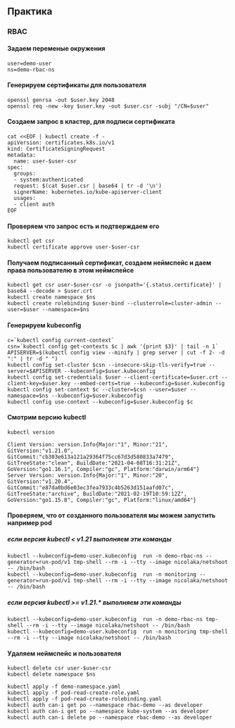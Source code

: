 ## Практика  
### RBAC  

#### Задаем переменые окружения  
```  
user=demo-user  
ns=demo-rbac-ns  
```

#### Генерируем сертификаты для пользователя  
```
openssl genrsa -out $user.key 2048
openssl req -new -key $user.key -out $user.csr -subj "/CN=$user"
```

#### Создаем запрос в кластер, для подписи сертификата  
```
cat <<EOF | kubectl create -f -
apiVersion: certificates.k8s.io/v1
kind: CertificateSigningRequest
metadata:
  name: user-$user-csr
spec:
  groups:
  - system:authenticated
  request: $(cat $user.csr | base64 | tr -d '\n')
  signerName: kubernetes.io/kube-apiserver-client  
  usages:
  - client auth
EOF
```

#### Проверяем что запрос есть и подтверждаем его  
```
kubectl get csr  
kubectl certificate approve user-$user-csr  
```

#### Получаем подписанный сертификат, создаем неймспейс и даем права пользователю в этом неймспейсе  
```
kubectl get csr user-$user-csr -o jsonpath='{.status.certificate}' | base64 --decode > $user.crt  
kubectl create namespace $ns  
kubectl create rolebinding $user-bind --clusterrole=cluster-admin --user=$user --namespace=$ns  
```

#### Генерируем kubeconfig  
```
c=`kubectl config current-context`
csn=`kubectl config get-contexts $c | awk '{print $3}' | tail -n 1`  
APISERVER=$(kubectl config view --minify | grep server | cut -f 2- -d ":" | tr -d " ")  
kubectl config set-cluster $csn --insecure-skip-tls-verify=true --server=$APISERVER --kubeconfig=$user.kubeconfig  
kubectl config set-credentials $user --client-certificate=$user.crt --client-key=$user.key --embed-certs=true --kubeconfig=$user.kubeconfig  
kubectl config set-context $c --cluster=$csn --user=$user --namespace=$ns --kubeconfig=$user.kubeconfig  
kubectl config use-context --kubeconfig=$user.kubeconfig $c  
```
#### Смотрим версию kubectl  
```
kubectl version

Client Version: version.Info{Major:"1", Minor:"21", GitVersion:"v1.21.0", GitCommit:"cb303e613a121a29364f75cc67d3d580833a7479", GitTreeState:"clean", BuildDate:"2021-04-08T16:31:21Z", GoVersion:"go1.16.1", Compiler:"gc", Platform:"darwin/arm64"}
Server Version: version.Info{Major:"1", Minor:"20", GitVersion:"v1.20.4", GitCommit:"e87da0bd6e03ec3fea7933c4b5263d151aafd07c", GitTreeState:"archive", BuildDate:"2021-02-19T10:59:12Z", GoVersion:"go1.15.8", Compiler:"gc", Platform:"linux/amd64"}
```

#### Проверяем, что от созданного пользователя мы можем запустить например pod  
##### если версия kubectl < v1.21 выполняем эти команды  
```
kubectl --kubeconfig=demo-user.kubeconfig  run -n demo-rbac-ns --generator=run-pod/v1 tmp-shell --rm -i --tty --image nicolaka/netshoot -- /bin/bash  
kubectl --kubeconfig=demo-user.kubeconfig  run -n monitoring --generator=run-pod/v1 tmp-shell --rm -i --tty --image nicolaka/netshoot -- /bin/bash  
```

##### если версия kubectl >= v1.21.* выполняем эти команды  
```
kubectl --kubeconfig=demo-user.kubeconfig  run -n demo-rbac-ns tmp-shell --rm -i --tty --image nicolaka/netshoot -- /bin/bash  
kubectl --kubeconfig=demo-user.kubeconfig  run -n monitoring tmp-shell --rm -i --tty --image nicolaka/netshoot -- /bin/bash  
```

#### Удаляем неймспейс и пользователя   
```  
kubectl delete csr user-$user-csr
kubectl delete namespace $ns
```  

```  
kubectl apply -f demo-namespace.yaml  
kubectl apply -f pod-read-create-role.yaml  
kubectl apply -f pod-read-create-rolebinding.yaml  
kubectl auth can-i get po --namespace rbac-demo --as developer  
kubectl auth can-i get po --namespace kube-system --as developer  
kubectl auth can-i delete po --namespace rbac-demo --as developer  
```  
